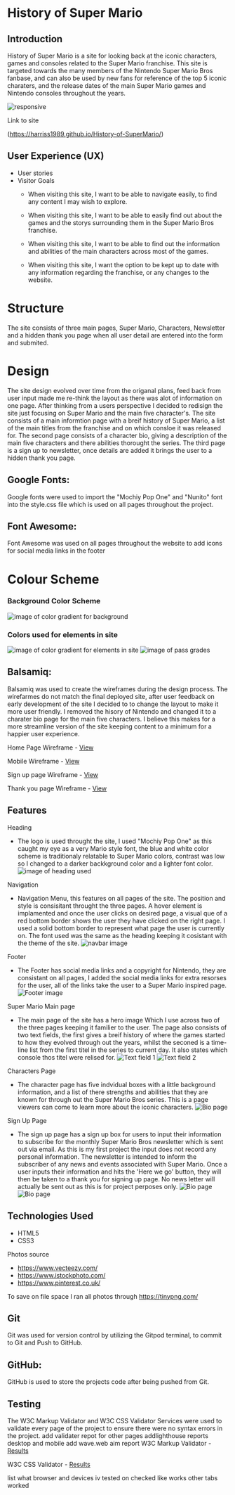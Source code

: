 # History of Super Mario
## Introduction 
History of Super Mario is a site for looking back at the iconic characters, games and consoles related to the Super Mario franchise. This site is targeted towards the many members of the Nintendo Super Mario Bros fanbase, and can also be used by new fans for reference of the top 5 iconic charaters, and the release dates of the main Super Mario games and Nintendo consoles throughout the years.

![responsive](./assets/images/responsive.png)

Link to site

(https://harriss1989.github.io/History-of-SuperMario/)

## User Experience (UX)
* User stories
* Visitor Goals
    * When visiting this site, I want to be able to navigate easily, to find any content I may wish to explore.

    * When visiting this site, I want to be able to easily find out about the games and the storys surrounding them in the Super Mario Bros franchise.

    * When visiting this site, I want to be able to find out the information and abilities of the main characters across most of the games.

    * When visiting this site, I want the option to be kept up to date with any information regarding the franchise, or any changes to the website.

# Structure
The site consists of three main pages, Super Mario, Characters, Newsletter and a hidden thank you page when all user detail are entered into the form and submited.
# Design

The site design evolved over time from the origanal plans, feed back from user input made me re-think the layout as there was alot of information on one page. After thinking from a users perspective I decided to redisign the site just focusing on Super Mario and the main five character's. The site consists of a main informtion page with a breif history of Super Mario, a list of the main titles from the franchise and on which consloe it was released for. The second page consists of a character bio, giving a description of the main five characters and there abilities thorought the series. The third page is a sign up to newsletter, once details are added it brings the user to a hidden thank you page.

## Google Fonts:
Google fonts were used to import the "Mochiy Pop One" and  "Nunito" font into the style.css file which is used on all pages throughout the project. 
## Font Awesome:
Font Awesome was used on all pages throughout the website to add icons for social media links in the footer

# Colour Scheme
### Background Color Scheme
![image of color gradient for background](/assets/images/gradient-color-pallet.png)
### Colors used for elements in site
![image of color gradient for elements in site](/assets/images/colors-for-text.png)
![image of pass grades](/assets/images/gradientpassinfo.png)

## Balsamiq:
Balsamiq was used to create the wireframes during the design process. The wirefarmes do not match the final deployed site, after user feedback on early development of the site I decided to to change the layout to make it more user friendly. I removed the hisory of Nintendo and changed it to a charater bio page for the main five characters. I believe this makes for a more streamline version of the site keeping content to a minimum for a happier user experience.

Home Page Wireframe - [View](/assets/wireframes/main-page.png)

Mobile Wireframe - [View](/assets/wireframes/main-page-mobile.png)

Sign up page Wireframe - [View](/assets/wireframes/sign-up-page.png)

Thank you page Wireframe - [View](/assets/wireframes/thankyou.png)
## Features

Heading 
* The logo is used throught the site, I used "Mochiy Pop One" as this caught my eye as a very Mario style font, the blue and white color scheme is traditionaly relatable to Super Mario colors, contrast was low so I changed to a darker backkground color and a lighter font color. 
![image of heading used](/assets/images/heading.png)

Navigation
* Navigation Menu, this features on all pages of the site. The position and style is consisitant throught the three pages. A hover element is implamented and once the user clicks on desired page, a visual que of a red bottom border shows the user they have clicked on the right page. I used a solid bottom border to represent what page the user is currently on. The font used was the same as the heading keeping it cosistant with the theme of the site.
![navbar image](/assets/images/navbar.png)

Footer
* The Footer has social media links and a copyright for Nintendo, they are consistant on all pages, I added the social media links for extra resorses for the user, all of the links take the user to a Super Mario inspired page.
![Footer image](/assets/images/footer.png)


Super Mario Main page
* The main page of the site has a hero image Which I use across two of the three pages keeping it familier to the user. The page also consists of two text fields, the first gives a breif history of where the games started to how they evolved through out the years, whilst the seconed is a time-line list from the first titel in the series to current day. It also states which console thos titel were relised for.
![Text field 1](/assets/images/textfield1.png)
![Text field 2](/assets/images/textfield2.png)

Characters Page
* The character page has five indvidual boxes with a little background information, and a list of there strengths and abilities that they are known for through out the Super Mario Bros series. This is a page viewers can come to learn more about the iconic characters.
![Bio page](/assets/images/biopage.png)

Sign Up Page
* The sign up page has a sign up box for users to input their information to subscribe for the monthly Super Mario Bros newsletter which is sent out via email. As this is my first project the input does not record any personal information. The newsletter is intended to inform the subscriber of any news and events associated with Super Mario. Once a user inputs their information and hits the 'Here we go' button, they will then be taken to a thank you for signing up page. No news letter will actually be sent out as this is for project perposes only.
![Bio page](/assets/images/signup.png)
![Bio page](/assets/images/thankyou.png)

## Technologies Used

* HTML5
* CSS3

Photos source
 * https://www.vecteezy.com/
 * https://www.istockphoto.com/
 * https://www.pinterest.co.uk/

 To save on file space I ran all photos through https://tinypng.com/
 

## Git
Git was used for version control by utilizing the Gitpod terminal, to commit to Git and Push to GitHub.
## GitHub:
GitHub is used to store the projects code after being pushed from Git.

## Testing
The W3C Markup Validator and W3C CSS Validator Services were used to validate every page of the project to ensure there were no syntax errors in the project.
add validater repot for other pages
addlighthouse reports desktop and mobile
add wave.web aim report 
W3C Markup Validator - [Results](https://validator.w3.org/nu/?showsource=yes&doc=https%3A%2F%2Fharriss1989.github.io%2FHistory-of-SuperMario%2Findex.html)

W3C CSS Validator - [Results](https://jigsaw.w3.org/css-validator/validator?uri=https%3A%2F%2Fharriss1989.github.io%2FHistory-of-SuperMario%2F&profile=css3svg&usermedium=all&warning=1&vextwarning=&lang=en)

list what browser and devices iv tested on
checked like works other tabs worked 